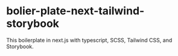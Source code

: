 # bolier-plate-next-tailwind-storybook
This boilerplate in next.js with typescript, SCSS, Tailwind CSS, and Storybook.
